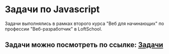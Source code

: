 # Задачи по Javascript
Задачи выполнялись в рамках второго курса "Веб для начинающих" по профессии "Веб-разработчик" в LoftSchool.
## Задачи можно посмотреть по ссылке: [Задачи](https://extra.loftschool.com/common)
